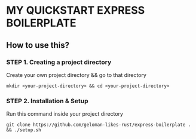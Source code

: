 # MY QUICKSTART EXPRESS BOILERPLATE

## How to use this?

### STEP 1. Creating a project directory

Create your own project directory && go to that directory 
```
mkdir <your-project-directory> && cd <your-project-directory>
```

### STEP 2. Installation & Setup

Run this command inside your project directory
```
git clone https://github.com/geloman-likes-rust/express-boilerplate . && ./setup.sh
```
